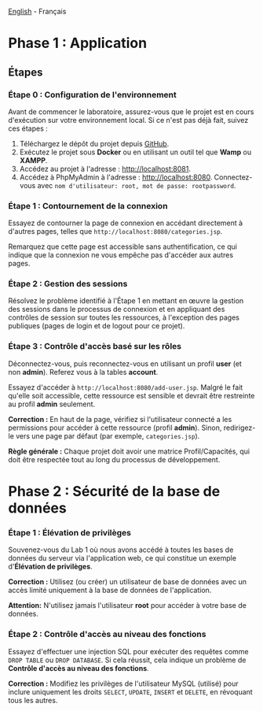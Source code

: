 [English](https://github.com/nasri-lab/security-jsp/blob/main/labs/lab2-en.md) - Français

# Phase 1 : Application

## Étapes

### Étape 0 : Configuration de l'environnement

Avant de commencer le laboratoire, assurez-vous que le projet est en cours d'exécution sur votre environnement local. Si ce n'est pas déjà fait, suivez ces étapes :

1. Téléchargez le dépôt du projet depuis [GitHub](https://github.com/nasri-lab/security-jsp).
2. Exécutez le projet sous **Docker** ou en utilisant un outil tel que **Wamp** ou **XAMPP**.
3. Accédez au projet à l'adresse : [http://localhost:8081](http://localhost:8081).
4. Accédez à PhpMyAdmin à l'adresse : [http://localhost:8080](http://localhost:8080). Connectez-vous avec `nom d'utilisateur: root, mot de passe: rootpassword`.

### Étape 1 : Contournement de la connexion

Essayez de contourner la page de connexion en accédant directement à d'autres pages, telles que `http://localhost:8080/categories.jsp`.

Remarquez que cette page est accessible sans authentification, ce qui indique que la connexion ne vous empêche pas d'accéder aux autres pages.

### Étape 2 : Gestion des sessions

Résolvez le problème identifié à l'Étape 1 en mettant en œuvre la gestion des sessions dans le processus de connexion et en appliquant des contrôles de session sur toutes les ressources, à l'exception des pages publiques (pages de login et de logout pour ce projet).

### Étape 3 : Contrôle d'accès basé sur les rôles

Déconnectez-vous, puis reconnectez-vous en utilisant un profil **user** (et non **admin**). Referez vous à la tables **account**.

Essayez d'accéder à `http://localhost:8080/add-user.jsp`. Malgré le fait qu'elle soit accessible, cette ressource est sensible et devrait être restreinte au profil **admin** seulement.

**Correction :** En haut de la page, vérifiez si l'utilisateur connecté a les permissions pour accéder à cette ressource (profil **admin**). Sinon, redirigez-le vers une page par défaut (par exemple, `categories.jsp`).

**Règle générale :** Chaque projet doit avoir une matrice Profil/Capacités, qui doit être respectée tout au long du processus de développement.

# Phase 2 : Sécurité de la base de données

### Étape 1 : Élévation de privilèges

Souvenez-vous du Lab 1 où nous avons accédé à toutes les bases de données du serveur via l'application web, ce qui constitue un exemple d'**Élévation de privilèges**.

**Correction :**  Utilisez (ou créer) un utilisateur de base de données avec un accès limité uniquement à la base de données de l'application. 

**Attention:** N'utilisez jamais l'utilisateur **root** pour accéder à votre base de données.

### Étape 2 : Contrôle d'accès au niveau des fonctions

Essayez d'effectuer une injection SQL pour exécuter des requêtes comme `DROP TABLE` ou `DROP DATABASE`. Si cela réussit, cela indique un problème de **Contrôle d'accès au niveau des fonctions**.

**Correction :** Modifiez les privilèges de l'utilisateur MySQL (utilisé) pour inclure uniquement les droits `SELECT`, `UPDATE`, `INSERT` et `DELETE`, en révoquant tous les autres.
